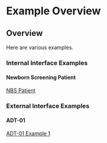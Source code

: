 # Example Overview

## Overview

Here are various examples.

### Internal Interface Examples

#### Newborn Screening Patient

[NBS Patient](Patient-nbs-patient-example-01.html)

### External Interface Examples

#### ADT-01

[ADT-01 Example 1](Binary-adt-01-example-1.html)
